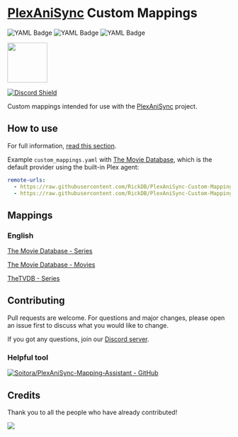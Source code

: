 <h1><a href="https://github.com/RickDB/PlexAniSync">PlexAniSync</a> Custom Mappings</h1>

![YAML Badge](https://img.shields.io/badge/dynamic/yaml?color=informational&label=TMDB%20Movies&query=$.entries.length&url=https%3A%2F%2Fraw.githubusercontent.com%2FRickDB%2FPlexAniSync-Custom-Mappings%2Fmain%2Fmovies-tmdb.en.yaml)
![YAML Badge](https://img.shields.io/badge/dynamic/yaml?color=informational&label=TMDB%20Series&query=$.entries.length&url=https%3A%2F%2Fraw.githubusercontent.com%2FRickDB%2FPlexAniSync-Custom-Mappings%2Fmain%2Fseries-tmdb.en.yaml)
![YAML Badge](https://img.shields.io/badge/dynamic/yaml?color=informational&label=TVDB%20Series&query=$.entries.length&url=https%3A%2F%2Fraw.githubusercontent.com%2FRickDB%2FPlexAniSync-Custom-Mappings%2Fmain%2Fseries-tvdb.en.yaml)

<a href="https://github.com/RickDB/PlexAniSync"><img src="./.github/assets/logo.png" width="90"/></a>

[![Discord Shield](https://discordapp.com/api/guilds/903407293541023754/widget.png?style=banner2)](https://discord.gg/a9cu5t5fKc)

Custom mappings intended for use with the [PlexAniSync](https://github.com/RickDB/PlexAniSync) project.

## How to use

For full information, [read this section](https://github.com/RickDB/PlexAniSync#community-mappings).

Example `custom_mappings.yaml` with [The Movie Database](https://www.themoviedb.org/), which is the default provider using the built-in Plex agent:

```yml
remote-urls:
  - https://raw.githubusercontent.com/RickDB/PlexAniSync-Custom-Mappings/main/series-tmdb.en.yaml
  - https://raw.githubusercontent.com/RickDB/PlexAniSync-Custom-Mappings/main/movies-tmdb.en.yaml
```

## Mappings

### English

[The Movie Database - Series](https://raw.githubusercontent.com/RickDB/PlexAniSync-Custom-Mappings/main/series-tmdb.en.yaml)

[The Movie Database - Movies](https://raw.githubusercontent.com/RickDB/PlexAniSync-Custom-Mappings/main/movies-tmdb.en.yaml)

[TheTVDB - Series](https://raw.githubusercontent.com/RickDB/PlexAniSync-Custom-Mappings/main/series-tvdb.en.yaml)

## Contributing

Pull requests are welcome. For questions and major changes, please open an issue first to discuss what you would like to change.

If you got any questions, join our [Discord server](https://discord.gg/a9cu5t5fKc).

### Helpful tool
[![Soitora/PlexAniSync-Mapping-Assistant - GitHub](https://github-readme-stats.vercel.app/api/pin/?username=Soitora&repo=PlexAniSync-Mapping-Assistant&bg_color=161B22&text_color=c9d1d9&title_color=0877d2&icon_color=0877d2&border_radius=8&hide_border=true)](https://github.com/Soitora/PlexAniSync-Mapping-Assistant)

## Credits

Thank you to all the people who have already contributed!

<a href="https://github.com/RickDB/PlexAniSync-Custom-Mappings/graphs/contributors">
    <img src="https://contrib.rocks/image?repo=RickDB/PlexAniSync-Custom-Mappings">
</a>
